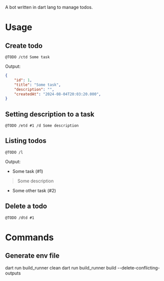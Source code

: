 A bot written in dart lang to manage todos.

# Usage

## Create todo

`@TODO /ctd Some task`

Output:
```json
{
    "id": 1,
    "title": "Some task",
    "description": "",
    "createdAt": "2024-08-04T20:03:20.000",
}
```

## Setting description to a task

`@TODO /etd #1 /d Some description`

## Listing todos

`@TODO /l`

Output:

- Some task (#1)
> Some description
- Some other task (#2)

## Delete a todo

`@TODO /dtd #1`

# Commands

## Generate env file

dart run build_runner clean
dart run build_runner build --delete-conflicting-outputs
